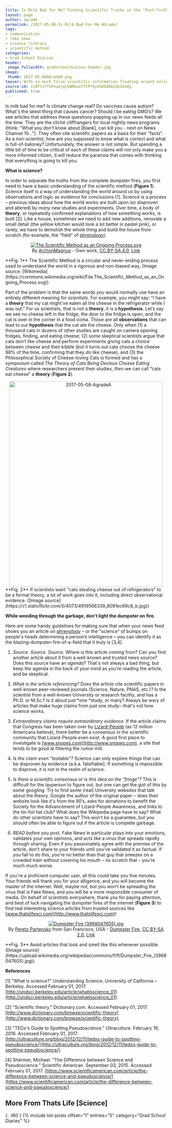 ```yaml
---
title: Is Milk Bad for Me? Finding Scientific Truths in the "Post-Truth" Era
layout: page
author: agrade
permalink: /2017-05-08-Is-Milk-Bad-For-Me-AGrade/
tags:
- communication
- fake news
- science literacy
- scientific method
categories:
- Grad School Diaries
header:
 image_fullwidth: gradschooldiaries-header.jpg
image:
 thumb: 2017-05-08AGradeB.png
teaser: With so much false scientific information floating around online, how do I separate the truth from the dumpster fires?
source-id: 1lWTY1YTnPnaojqlkNNSuxTflPt9yVGOI06A1XpIUe8g
published: true
---
```

Is milk bad for me? Is climate change real? Do vaccines cause autism? What's the latest thing that causes cancer? Should I be eating GMO’s? We see articles that address these questions popping up in our news feeds all the time. They are the cliché cliffhangers for local nightly news programs (think: "What you don’t know about [blank], can kill you - next on News Channel 10…"). They often cite scientific papers as a basis for their “facts”. As a non-scientist, how are you supposed to know what is correct and what is full-of-baloney? Unfortunately, the answer is not simple. But spending a little bit of time to be critical of each of these claims will not only make you a more informed citizen, it will reduce the paranoia that comes with thinking that everything is going to kill you.

**What is science?**

In order to separate the truths from the complete dumpster fires, you first need to have a basic understanding of the scientific method (**Figure 1**). Science itself is a way of understanding the world around us by using observations and logic as evidence for conclusions [1]. Science is a process – previous ideas about how the world works are built upon (or disproven and altered) by *many* new studies and experiments. Over time, a body of **theory**, or repeatedly confirmed explanations of how something works, is built [2]. Like a house, sometimes we need to add new additions, renovate a small detail (the yellow kitchen would look a lot better in pastel pink), or rarely, we have to demolish the whole thing and build the house from scratch (for example, the "field" of [phrenology](https://en.wikipedia.org/wiki/Phrenology)). 

<center><p><a href="https://commons.wikimedia.org/wiki/File:The_Scientific_Method_as_an_Ongoing_Process.svg#/media/File:The_Scientific_Method_as_an_Ongoing_Process.svg"><img src="https://upload.wikimedia.org/wikipedia/commons/thumb/5/5c/The_Scientific_Method_as_an_Ongoing_Process.svg/1200px-The_Scientific_Method_as_an_Ongoing_Process.svg.png" alt="The Scientific Method as an Ongoing Process.svg"></a><br>By <a href="//commons.wikimedia.org/wiki/User:ArchonMagnus" title="User:ArchonMagnus">ArchonMagnus</a> - <span class="int-own-work" lang="en">Own work</span>, <a href="http://creativecommons.org/licenses/by-sa/4.0" title="Creative Commons Attribution-Share Alike 4.0">CC BY-SA 4.0</a>, <a href="https://commons.wikimedia.org/w/index.php?curid=42164616">Link</a></p></center>
**Fig. 1** The Scientific Method is a circular and never-ending process used to understand the world in a rigorous and non-biased way, (Image source: [Wikimedia](https://commons.wikimedia.org/wiki/File:The_Scientific_Method_as_an_Ongoing_Process.svg)) 

Part of the problem is that the same words *you* would normally use have an entirely different meaning for *scientists*. For example, you might say: "I have a **theory** that my cat might've eaten all the cheese in the refrigerator while I was out." For us scientists, that is not a **theory**, it is a **hypothesis**. Let’s say we see no cheese left in the fridge, the door to the fridge is open, and the cat is over in the corner in a food coma. Those are all **observations** that can lead to our **hypothesis** that the cat ate the cheese. Only when (1) a thousand cats in dozens of other studies are caught on camera opening fridges, finding, and eating cheese; (2) some skeptical scientists argue that cats don’t like cheese and perform experiments giving cats a choice between cheese and their kibble (but it turns out cats choose the cheese 98% of the time, confirming that they *do* like cheese), and (3) the Philosophical Society of Cheese-loving Cats is formed and has a symposium called *The Theory of Cats Being Devious Cheese Eating Creatures* where researchers present their studies, *then* we can call “cats eat cheese” a **theory** (**Figure 2**).

<center><a data-flickr-embed="true"  href="https://www.flickr.com/photos/139839751@N06/34146670360/in/dateposted-friend/" title="2017-05-08-AgradeA"><img src="https://c1.staticflickr.com/5/4175/34146670360_a942d98863_z.jpg" width="480" height="640" alt="2017-05-08-AgradeA"></a><script async src="//embedr.flickr.com/assets/client-code.js" charset="utf-8"></script></center>
**Fig. 2** If scientists want "cats stealing cheese out of refrigerators" to be a formal theory, a lot of work goes into it, including direct observational evidence. ([Image source](https://c1.staticflickr.com/5/4073/4919566339_8091ec69c8_b.jpg))

**While weeding through the garbage, don't light the dumpster on fire.**

Here are some handy guidelines for making sure that when your news feed shows you an article on [phrenology](http://www.theatlantic.com/health/archive/2014/01/the-shape-of-your-head-and-the-shape-of-your-mind/282578/) – or the "science" of bumps on people's heads determining a person’s intelligence – you can identify it as the blazing-dumpster-fire-of-a-field that it truly is [3,4].

1. *Source. Source. Source.* Where is this article coming from? Can you find another article about it from a well-known and trusted news source? Does this source have an *agenda*? That's not always a bad thing, but keep the agenda in the back of your mind as you’re reading the article, and be skeptical.

2. *What is the article referencing?* Does the article cite scientific papers in well-known peer-reviewed journals (Science, Nature, PNAS, etc.)? Is the scientist from a well-known University or research facility, and has a Ph.D. or M.Sc.? Is it about just *one *study, or many? Always be wary of articles that make huge claims from just one study--that's not how science works.

3. *Extraordinary claims require extraordinary evidence.* If the article claims that Congress has been taken over by [Lizard-People](https://www.theatlantic.com/national/archive/2013/04/12-million-americans-believe-lizard-people-run-our-country/316706/) (as 12 million Americans believe), there better be a consensus in the scientific community that Lizard-People even exist. A good first place to investigate is [www.snopes.com](http://www.snopes.com), a site that tends to be good at filtering the rumor mill.  

4. *Is the claim even "testable"?* Science can only explore things that can be disproven by evidence (a.k.a. falsifiable). If something is impossible to disprove, it is not in the realm of science.

5. *Is there a scientific consensus or is this idea on the "fringe"?* This is difficult for the layperson to figure out, but one can get the gist of this by some googling. Try to find some (real) University websites that talk about the theory. Google the author of the original paper – does their website look like it's from the 90’s, asks for donations to benefit the Society for the Advancement of Lizard-People Awareness, and links to the tin-foil hat club? What does the Wikipedia page have to say? What do other scientists have to say? This won’t be a guarantee, but you should often be able to figure out if the article is complete garbage.

6. *READ before you post.* Fake News in particular plays into your emotions, validates your own opinions, and acts like a virus that spreads rapidly through sharing. Even if you passionately agree with the premise of the article, don't share to your friends until you’ve validated it as factual. If you fail to do this, you’re no better than that guy that sneezes on a crowded train without covering his mouth – no scratch that – you’re much much worse.

If you're a proficient computer user, all this could take you five minutes. Your friends will thank you for your diligence, and you will become the master of the internet. Well, maybe not, but you won’t be spreading the virus that is Fake News, and you will be a more responsible consumer of media. On behalf of scientists everywhere, thank you for paying attention, and best of luck navigating the dumpster fires of the internet (**Figure 3**) to find real interesting science articles from trusted sources like [www.thatslifesci.com](http://www.thatslifesci.com)!

<center><p><a href="https://commons.wikimedia.org/wiki/File:Dumpster_Fire_(3968047605).jpg#/media/File:Dumpster_Fire_(3968047605).jpg"><img src="https://upload.wikimedia.org/wikipedia/commons/f/ff/Dumpster_Fire_%283968047605%29.jpg" alt="Dumpster Fire (3968047605).jpg"></a><br>By <a rel="nofollow" class="external text" href="http://www.flickr.com/people/68877611@N00">Peretz Partensky</a> from San Francisco, USA - <a rel="nofollow" class="external text" href="http://www.flickr.com/photos/ifl/3968047605/">Dumpster Fire</a>, <a href="http://creativecommons.org/licenses/by-sa/2.0" title="Creative Commons Attribution-Share Alike 2.0">CC BY-SA 2.0</a>, <a href="https://commons.wikimedia.org/w/index.php?curid=24275218">Link</a></p></center>
**Fig. 3** Avoid articles that look and smell like this whenever possible. ([Image source](https://upload.wikimedia.org/wikipedia/commons/f/ff/Dumpster_Fire_(3968047605).jpg))

**References**

[1] "What is science?" Understanding Science. University of California – Berkeley. Accessed February 01, 2017. [http://undsci.berkeley.edu/article/whatisscience_01](http://undsci.berkeley.edu/article/whatisscience_01). 

[2] "Scientific theory." Dictionary.com. Accessed February 01, 2017. [http://www.dictionary.com/browse/scientific-theory](http://www.dictionary.com/browse/scientific-theory). 

[3] "TEDx's Guide to Spotting Pseudoscience." Ultraculture. February 19, 2016. Accessed February 01, 2017. [http://ultraculture.org/blog/2012/12/11/tedxs-guide-to-spotting-pseudoscience/](http://ultraculture.org/blog/2012/12/11/tedxs-guide-to-spotting-pseudoscience/).  

[4] Shermer, Michael. "The Difference between Science and Pseudoscience." Scientific American. September 03, 2015. Accessed February 01, 2017. [https://www.scientificamerican.com/article/the-difference-between-science-and-pseudoscience/](https://www.scientificamerican.com/article/the-difference-between-science-and-pseudoscience/)

## More From Thats Life [Science]
{: .t60 }
{% include list-posts offset="1" entries="5" category="Grad School Diaries" %}

